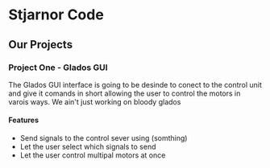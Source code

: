 
# Stjarnor Code

## Our Projects

### Project One - Glados GUI

The Glados GUI interface is going to be desinde to conect to the control unit and give it comands in short allowing the user to control the motors in varois ways.
We ain't just working on bloody glados

#### Features

- Send signals to the control sever using (somthing)
- Let the user select which signals to send
- Let the user control multipal motors at once
